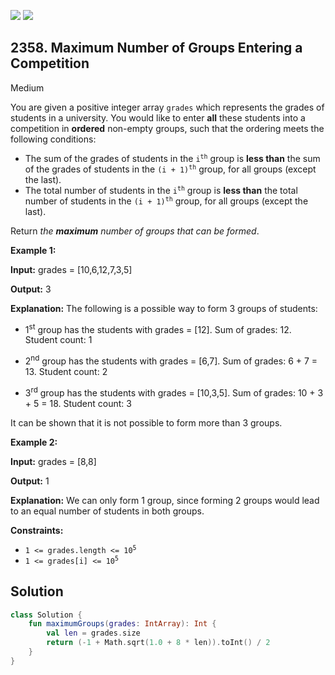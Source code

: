 [![](https://img.shields.io/github/stars/javadev/LeetCode-in-Kotlin?label=Stars&style=flat-square)](https://github.com/javadev/LeetCode-in-Kotlin)
[![](https://img.shields.io/github/forks/javadev/LeetCode-in-Kotlin?label=Fork%20me%20on%20GitHub%20&style=flat-square)](https://github.com/javadev/LeetCode-in-Kotlin/fork)

## 2358\. Maximum Number of Groups Entering a Competition

Medium

You are given a positive integer array `grades` which represents the grades of students in a university. You would like to enter **all** these students into a competition in **ordered** non-empty groups, such that the ordering meets the following conditions:

*   The sum of the grades of students in the <code>i<sup>th</sup></code> group is **less than** the sum of the grades of students in the <code>(i + 1)<sup>th</sup></code> group, for all groups (except the last).
*   The total number of students in the <code>i<sup>th</sup></code> group is **less than** the total number of students in the <code>(i + 1)<sup>th</sup></code> group, for all groups (except the last).

Return _the **maximum** number of groups that can be formed_.

**Example 1:**

**Input:** grades = [10,6,12,7,3,5]

**Output:** 3

**Explanation:** The following is a possible way to form 3 groups of students:

- 1<sup>st</sup> group has the students with grades = [12]. Sum of grades: 12. Student count: 1

- 2<sup>nd</sup> group has the students with grades = [6,7]. Sum of grades: 6 + 7 = 13. Student count: 2

- 3<sup>rd</sup> group has the students with grades = [10,3,5]. Sum of grades: 10 + 3 + 5 = 18. Student count: 3

It can be shown that it is not possible to form more than 3 groups. 

**Example 2:**

**Input:** grades = [8,8]

**Output:** 1

**Explanation:** We can only form 1 group, since forming 2 groups would lead to an equal number of students in both groups. 

**Constraints:**

*   <code>1 <= grades.length <= 10<sup>5</sup></code>
*   <code>1 <= grades[i] <= 10<sup>5</sup></code>

## Solution

```kotlin
class Solution {
    fun maximumGroups(grades: IntArray): Int {
        val len = grades.size
        return (-1 + Math.sqrt(1.0 + 8 * len)).toInt() / 2
    }
}
```